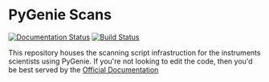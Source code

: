 PyGenie Scans
=============

[![Documentation Status](https://readthedocs.org/projects/pygenie-scans/badge/?version=latest)](http://pygenie-scans.readthedocs.io/en/latest/?badge=latest) [![Build Status](https://travis-ci.org/PyGenie-Scans/Scans.svg?branch=master)](https://travis-ci.org/PyGenie-Scans/Scans)

This repository houses the scanning script infrastruction for the instruments scientists using PyGenie.  If you're not looking to edit the code, then you'd be best served by the [Official Documentation](http://pygenie-scans.readthedocs.io/en/latest/)
